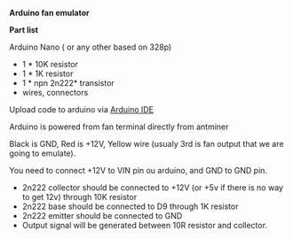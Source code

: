 **Arduino fan emulator**

**Part list**

Arduino Nano ( or  any other based on 328p)
* 1 * 10K resistor
* 1 * 1K resistor
* 1 * npn 2n222* transistor
* wires, connectors

Upload code to arduino via [Arduino IDE](https://www.arduino.cc/en/Main/Software)

Arduino is powered from fan terminal directly from antminer

Black is GND, Red is +12V, 
Yellow wire (usualy 3rd is fan output that we are going to emulate).

You need to connect +12V to VIN pin ou arduino, and GND to GND pin.

* 2n222 collector should be connected to +12V (or +5v if there is no way to get 12v) through 10K resistor
* 2n222 base should be connected to D9 through 1K resistor
* 2n222 emitter should be connected to GND
* Output signal will be generated between 10R resistor and collector.

